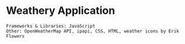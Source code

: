 # Weathery Application

```
Frameworks & Libraries: JavaScript 
Other: OpenWeatherMap API, ipapi, CSS, HTML, weather icons by Erik Flowers
```

